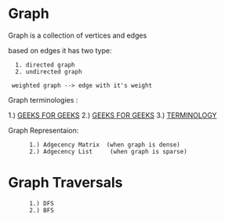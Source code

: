 # Graph #

  Graph is a collection of vertices and edges
  
  based on edges it has two type:
    
      1. directed graph
      2. undirected graph 
      
     weighted graph --> edge with it's weight
      
     
   Graph terminologies : 
    
   1.)   [GEEKS FOR GEEKS](https://www.geeksforgeeks.org/graph-measurements-length-distance-diameter-eccentricity-radius-center/)
   2.)   [GEEKS FOR GEEKS](https://www.geeksforgeeks.org/mathematics-walks-trails-paths-cycles-and-circuits-in-graph/)
   3.)   [TERMINOLOGY](https://www.techiedelight.com/terminology-and-representations-of-graphs/)
        
        
   Graph Representaion:
    
          1.) Adgecency Matrix  (when graph is dense)
          2.) Adgecency List     (when graph is sparse)
         
    
   # Graph Traversals 
          
          1.) DFS
          2.) BFS
